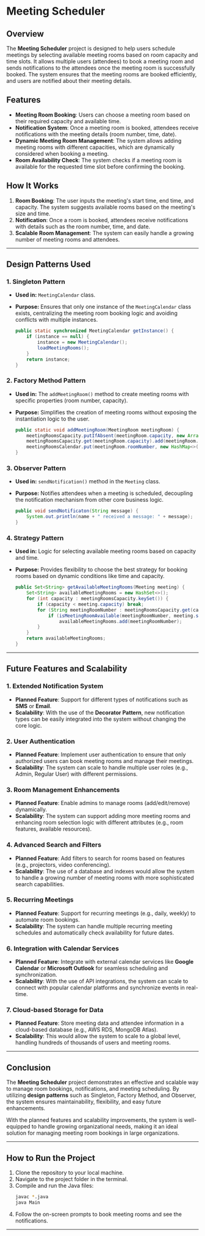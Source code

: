 # Meeting Scheduler

## Overview
The **Meeting Scheduler** project is designed to help users schedule meetings by selecting available meeting rooms based on room capacity and time slots. It allows multiple users (attendees) to book a meeting room and sends notifications to the attendees once the meeting room is successfully booked. The system ensures that the meeting rooms are booked efficiently, and users are notified about their meeting details.

## Features
- **Meeting Room Booking**: Users can choose a meeting room based on their required capacity and available time.
- **Notification System**: Once a meeting room is booked, attendees receive notifications with the meeting details (room number, time, date).
- **Dynamic Meeting Room Management**: The system allows adding meeting rooms with different capacities, which are dynamically considered when booking a meeting.
- **Room Availability Check**: The system checks if a meeting room is available for the requested time slot before confirming the booking.

## How It Works
1. **Room Booking**: The user inputs the meeting's start time, end time, and capacity. The system suggests available rooms based on the meeting's size and time.
2. **Notification**: Once a room is booked, attendees receive notifications with details such as the room number, time, and date.
3. **Scalable Room Management**: The system can easily handle a growing number of meeting rooms and attendees.

---

## Design Patterns Used

### 1. **Singleton Pattern**
- **Used in:** `MeetingCalendar` class.
- **Purpose:** Ensures that only one instance of the `MeetingCalendar` class exists, centralizing the meeting room booking logic and avoiding conflicts with multiple instances.

   ```java
   public static synchronized MeetingCalendar getInstance() {
       if (instance == null) {
           instance = new MeetingCalendar();
           loadMeetingRooms();
       }
       return instance;
   }
   ```

### 2. **Factory Method Pattern**
- **Used in:** The `addMeetingRoom()` method to create meeting rooms with specific properties (room number, capacity).
- **Purpose:** Simplifies the creation of meeting rooms without exposing the instantiation logic to the user.

   ```java
   public static void addMeetingRoom(MeetingRoom meetingRoom) {
       meetingRoomsCapacity.putIfAbsent(meetingRoom.capacity, new ArrayList<>());
       meetingRoomsCapacity.get(meetingRoom.capacity).add(meetingRoom.roomNumber);
       meetingRoomsCalendar.put(meetingRoom.roomNumber, new HashMap<>());
   }
   ```

### 3. **Observer Pattern**
- **Used in:** `sendNotification()` method in the `Meeting` class.
- **Purpose:** Notifies attendees when a meeting is scheduled, decoupling the notification mechanism from other core business logic.

   ```java
   public void sendNotificaton(String message) {
       System.out.println(name + " received a message: " + message);
   }
   ```

### 4. **Strategy Pattern**
- **Used in:** Logic for selecting available meeting rooms based on capacity and time.
- **Purpose:** Provides flexibility to choose the best strategy for booking rooms based on dynamic conditions like time and capacity.

   ```java
   public Set<String> getAvailableMeetingRooms(Meeting meeting) {
       Set<String> availableMeetingRooms = new HashSet<>();
       for (int capacity : meetingRoomsCapacity.keySet()) {
           if (capacity < meeting.capacity) break;
           for (String meetingRoomNumber : meetingRoomsCapacity.get(capacity)) {
               if (isMeetingRoomAvailable(meetingRoomNumber, meeting.startTime, meeting.endTime, meeting.date))
                   availableMeetingRooms.add(meetingRoomNumber);
           }
       }
       return availableMeetingRooms;
   }
   ```

---

## Future Features and Scalability

### 1. **Extended Notification System**
- **Planned Feature**: Support for different types of notifications such as **SMS** or **Email**.
- **Scalability**: With the use of the **Decorator Pattern**, new notification types can be easily integrated into the system without changing the core logic.

### 2. **User Authentication**
- **Planned Feature**: Implement user authentication to ensure that only authorized users can book meeting rooms and manage their meetings.
- **Scalability**: The system can scale to handle multiple user roles (e.g., Admin, Regular User) with different permissions.

### 3. **Room Management Enhancements**
- **Planned Feature**: Enable admins to manage rooms (add/edit/remove) dynamically.
- **Scalability**: The system can support adding more meeting rooms and enhancing room selection logic with different attributes (e.g., room features, available resources).

### 4. **Advanced Search and Filters**
- **Planned Feature**: Add filters to search for rooms based on features (e.g., projectors, video conferencing).
- **Scalability**: The use of a database and indexes would allow the system to handle a growing number of meeting rooms with more sophisticated search capabilities.

### 5. **Recurring Meetings**
- **Planned Feature**: Support for recurring meetings (e.g., daily, weekly) to automate room bookings.
- **Scalability**: The system can handle multiple recurring meeting schedules and automatically check availability for future dates.

### 6. **Integration with Calendar Services**
- **Planned Feature**: Integrate with external calendar services like **Google Calendar** or **Microsoft Outlook** for seamless scheduling and synchronization.
- **Scalability**: With the use of API integrations, the system can scale to connect with popular calendar platforms and synchronize events in real-time.

### 7. **Cloud-based Storage for Data**
- **Planned Feature**: Store meeting data and attendee information in a cloud-based database (e.g., AWS RDS, MongoDB Atlas).
- **Scalability**: This would allow the system to scale to a global level, handling hundreds of thousands of users and meeting rooms.

---

## Conclusion

The **Meeting Scheduler** project demonstrates an effective and scalable way to manage room bookings, notifications, and meeting scheduling. By utilizing **design patterns** such as Singleton, Factory Method, and Observer, the system ensures maintainability, flexibility, and easy future enhancements.

With the planned features and scalability improvements, the system is well-equipped to handle growing organizational needs, making it an ideal solution for managing meeting room bookings in large organizations.

---

## How to Run the Project

1. Clone the repository to your local machine.
2. Navigate to the project folder in the terminal.
3. Compile and run the Java files:
   ```bash
   javac *.java
   java Main
   ```
4. Follow the on-screen prompts to book meeting rooms and see the notifications.

---
